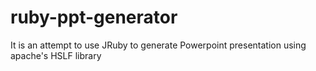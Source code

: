# ruby-ppt-generator
It is an attempt to use JRuby to generate Powerpoint presentation using apache's HSLF library
